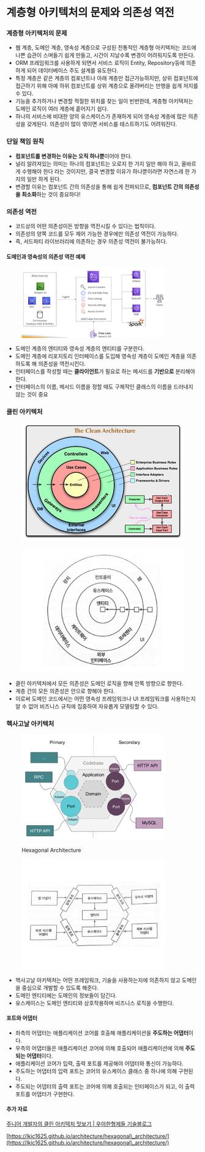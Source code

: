 # 계층형 아키텍처의 문제와 의존성 역전

### 계층형 아키텍처의 문제

* 웹 계층, 도메인 계층, 영속성 계층으로 구성된 전통적인 계층형 아키텍처는 코드에 나쁜 습관이 스며들기 쉽게 만들고, 시간이 지날수록 변경이 어려워지도록 만든다.
* ORM 프레임워크를 사용하게 되면서 서비스 로직이 Entity, Repository등에 의존하게 되어 데이터베이스 주도 설계를 유도한다.
* 특정 계층은 같은 계층의 컴포넌트나 아래 계층만 접근가능하지만, 상위 컴포넌트에 접근하기 위해 아예 하위 컴포넌트를 상위 계층으로 올려버리는 만행을 쉽게 저지를 수 있다.
* 기능을 추가하거나 변경할 적절한 위치를 찾는 일이 빈번한데, 계층형 아키텍처는 도메인 로직이 여러 계층에 흩어지기 쉽다.
* 하나의 서비스에 비대한 양의 유스케이스가 존재하게 되어 영속성 계층에 많은 의존성을 갖게된다. 의존성이 많이 엮이면 서비스를 테스트하기도 어려워진다.

### 단일 책임 원칙

* **컴포넌트를 변경하는 이유는 오직 하나뿐**이어야 한다.
* 널리 알려져있는 의미는 하나의 컴포넌트는 오로지 한 가지 일만 해야 하고, 올바르게 수행해야 한다 라는 것이지만, 결국 변경할 이유가 하나뿐이라면 자연스레 한 가지의 일만 하게 된다.
* 변경할 이유는 컴포넌트 간의 의존성을 통해 쉽게 전파되므로, **컴포넌트 간의 의존성을 최소화**하는 것이 중요하다!

### 의존성 역전

* 코드상의 어떤 의존성이든 방향을 역전시킬 수 있다는 법칙이다.
* 의존성의 양쪽 코드를 모두 제어 가능한 경우에만 의존성 역전이 가능하다.
* 즉, 서드파티 라이브러리에 의존하는 경우 의존성 역전이 불가능하다.

#### 도메인과 영속성의 의존성 역전 예제

<figure><img src="../../../.gitbook/assets/image (11).png" alt="" width="375"><figcaption></figcaption></figure>

* 도메인 계층의 엔티티와 영속성 계층의 엔티티를 구분한다.
* 도메인 계층에 리포지토리 인터페이스를 도입해 영속성 계층이 도메인 계층을 의존하도록 해 의존성을 역전시킨다.
* 인터페이스를 작성할 때는 **클라이언트**가 필요로 하는 메서드를 **기반으로** 분리해야 한다.
* 인터페이스의 이름, 메서드 이름을 정할 때도 구체적인 클래스의 이름을 드러내지 않는 것이 중요

### 클린 아키텍처

<figure><img src="../../../.gitbook/assets/image (13) (1).png" alt=""><figcaption></figcaption></figure>

<figure><img src="../../../.gitbook/assets/image (12) (1).png" alt="" width="563"><figcaption></figcaption></figure>

* 클린 아키텍처에서 모든 의존성은 도메인 로직을 향해 안쪽 방향으로 향한다.
* 계층 간의 모든 의존성은 안으로 향해야 한다.
* 이로써 도메인 코드에서는 어떤 영속성 프레임워크나 UI 프레임워크를 사용하는지 알 수 없어 비즈니스 규칙에 집중하여 자유롭게 모델링할 수 있다.

### 헥사고날 아키텍처

<figure><img src="../../../.gitbook/assets/Untitled (4).png" alt="" width="375"><figcaption><p>Hexagonal Architecture</p></figcaption></figure>

<figure><img src="../../../.gitbook/assets/image (2) (1) (1) (1) (1) (1) (1) (1) (1) (1) (1).png" alt="" width="375"><figcaption></figcaption></figure>

* 헥사고날 아키텍처는 어떤 프레임워크, 기술을 사용하는지에 의존하지 않고 도메인을 중심으로 개발할 수 있도록 해준다.
* 도메인 엔티티에는 도메인의 정보들이 담긴다.
* 유스케이스는 도메인 엔티티와 상호작용하며 비즈니스 로직을 수행한다.

#### 포트와 어댑터

* 좌측의 어댑터는 애플리케이션 코어를 호출해 애플리케이션을 **주도하는 어댑터**이다.
* 우측의 어댑터들은 애플리케이션 코어에 의해 호출되어 애플리케이션에 의해 **주도되는 어댑터**이다.
* 애플리케이션 코어가 입력, 출력 포트를 제공해야 어댑터와 통신이 가능하다.
* 주도하는 어댑터의 입력 포트는 코어의 유스케이스 클래스 중 하나에 의해 구현된다.
* 주도되는 어댑터의 출력 포트는 코어에 의해 호출되는 인터페이스가 되고, 이 출력 포트를 어댑터가 구현한다.



#### 추가 자료

[주니어 개발자의 클린 아키텍처 맛보기 | 우아한형제들 기술블로그](https://techblog.woowahan.com/2647/)

[https://lkic1625.github.io/architecture/hexagonal\_architecture/](https://lkic1625.github.io/architecture/hexagonal\_architecture/)
